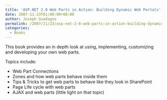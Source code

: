 ```yaml
---
title: 'ASP.NET 2.0 Web Parts in Action: Building Dynamic Web Portals'
date: 2007-11-23T01:00:00+00:00
author: Joseph Guadagno
permalink: /2007/11/23/asp-net-2-0-web-parts-in-action-building-dynamic-web-portals/
categories:
  - Books
---
```

This book provides an in depth look at using, implementing, customizing and developing your own web parts.

Topics include:

* Web Part Connections
* Zones and how web parts behave inside them
* Tips & Tricks to get web parts to behave like they look in SharePoint
* Page Life cycle with web parts
* AJAX and web parts (little light on that topic)